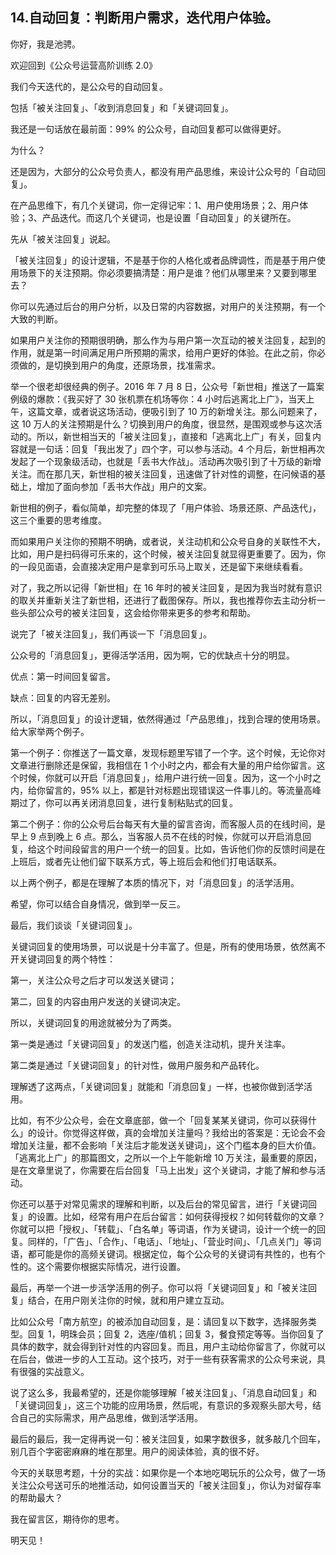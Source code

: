## 14.自动回复：判断用户需求，迭代用户体验。
你好，我是池骋。


欢迎回到《公众号运营高阶训练 2.0》


我们今天迭代的，是公众号的自动回复。


包括「被关注回复」、「收到消息回复」和「关键词回复」。


我还是一句话放在最前面：99% 的公众号，自动回复都可以做得更好。


为什么？


还是因为，大部分的公众号负责人，都没有用产品思维，来设计公众号的「自动回复」。


在产品思维下，有几个关键词，你一定得记牢：1、用户使用场景；2、用户体验；3、产品迭代。而这几个关键词，也是设置「自动回复」的关键所在。


先从「被关注回复」说起。


「被关注回复」的设计逻辑，不是基于你的人格化或者品牌调性，而是基于用户使用场景下的关注预期。你必须要搞清楚：用户是谁？他们从哪里来？又要到哪里去？


你可以先通过后台的用户分析，以及日常的内容数据，对用户的关注预期，有一个大致的判断。


如果用户关注你的预期很明确，那么作为与用户第一次互动的被关注回复，起到的作用，就是第一时间满足用户所预期的需求，给用户更好的体验。在此之前，你必须做的，是切换到用户的角度，还原场景，找准需求。


举一个很老却很经典的例子。2016 年 7 月 8 日，公众号「新世相」推送了一篇案例级的爆款：《我买好了 30 张机票在机场等你：4 小时后逃离北上广》，当天上午，这篇文章，或者说这场活动，便吸引到了 10 万的新增关注。那么问题来了，这 10 万人的关注预期是什么？切换到用户的角度，很显然，是围观或参与这次活动的。所以，新世相当天的「被关注回复」，直接和「逃离北上广」有关，回复内容就是一句话：回复「我出发了」四个字，可以参与活动。4 个月后，新世相再次发起了一个现象级活动，也就是「丢书大作战」。活动再次吸引到了十万级的新增关注。而在那几天，新世相的被关注回复，迅速做了针对性的调整，在问候语的基础上，增加了面向参加「丢书大作战」用户的文案。


新世相的例子，看似简单，却完整的体现了「用户体验、场景还原、产品迭代」，这三个重要的思考维度。


而如果用户关注你的预期不明确，或者说，关注动机和公众号自身的关联性不大，比如，用户是扫码得可乐来的，这个时候，被关注回复就显得更重要了。因为，你的一段见面语，会直接决定用户是拿到可乐马上取关，还是留下来继续看看。


对了，我之所以记得「新世相」在 16 年时的被关注回复，是因为我当时就有意识的取关并重新关注了新世相，还进行了截图保存。所以，我也推荐你去主动分析一些头部公众号的被关注回复，这会给你带来更多的参考和帮助。


说完了「被关注回复」，我们再谈一下「消息回复」。


公众号的「消息回复」，更得活学活用，因为啊，它的优缺点十分的明显。


优点：第一时间回复留言。


缺点：回复的内容无差别。


所以，「消息回复」的设计逻辑，依然得通过「产品思维」，找到合理的使用场景。给大家举两个例子。


第一个例子：你推送了一篇文章，发现标题里写错了一个字。这个时候，无论你对文章进行删除还是保留，我相信在 1 个小时之内，都会有大量的用户给你留言。这个时候，你就可以开启「消息回复」，给用户进行统一回复。因为，这一个小时之内，给你留言的，95% 以上，都是针对标题出现错误这一件事儿的。等流量高峰期过了，你可以再关闭消息回复，进行复制粘贴式的回复。


第二个例子：你的公众号后台每天有大量的留言咨询，而客服人员的在线时间，是早上 9 点到晚上 6 点。那么，当客服人员不在线的时候，你就可以开启消息回复，给这个时间段留言的用户一个统一的回复。比如，告诉他们你的反馈时间是在上班后，或者先让他们留下联系方式，等上班后会和他们打电话联系。


以上两个例子，都是在理解了本质的情况下，对「消息回复」的活学活用。


希望，你可以结合自身情况，做到举一反三。


最后，我们谈谈「关键词回复」。


关键词回复的使用场景，可以说是十分丰富了。但是，所有的使用场景，依然离不开关键词回复的两个特性：


第一，关注公众号之后才可以发送关键词；


第二，回复的内容由用户发送的关键词决定。


所以，关键词回复的用途就被分为了两类。


第一类是通过「关键词回复」的发送门槛，创造关注动机，提升关注率。


第二类是通过「关键词回复」的针对性，做用户服务和产品转化。


理解透了这两点，「关键词回复」就能和「消息回复」一样，也被你做到活学活用。


比如，有不少公众号，会在文章底部，做一个「回复某某关键词，你可以获得什么」的设计。你觉得这样做，真的会增加关注量吗？我给出的答案是：无论会不会增加关注量，都不会影响「关注后才能发送关键词」，这个门槛本身的巨大价值。「逃离北上广」的那篇图文，之所以一个上午能新增 10 万关注，最重要的原因，是在文章里说了，你需要在后台回复「马上出发」这个关键词，才能了解和参与活动。


你还可以基于对常见需求的理解和判断，以及后台的常见留言，进行「关键词回复」的设置。比如，经常有用户在后台留言：如何获得授权？如何转载你的文章？你就可以把「授权」、「转载」、「白名单」等词语，作为关键词，设计一个统一的回复。同样的，「广告」、「合作」、「电话」、「地址」、「营业时间」、「几点关门」等词语，都可能是你的高频关键词。根据定位，每个公众号的关键词有共性的，也有个性的。这个需要你根据实际情况，进行设置。


最后，再举一个进一步活学活用的例子。你可以将「关键词回复」和「被关注回复」结合，在用户刚关注你的时候，就和用户建立互动。


比如公众号「南方航空」的被添加自动回复，是：请回复以下数字，选择服务类型。回复 1，明珠会员；回复 2，选座/值机；回复 3，餐食预定等等。当你回复了具体的数字，就会得到针对性的内容回复。而且，用户主动给你留言了，你就可以在后台，做进一步的人工互动。这个技巧，对于一些有获客需求的公众号来说，具有很强的实战意义。


说了这么多，我最希望的，还是你能够理解「被关注回复」、「消息自动回复」和「关键词回复」，这三个功能的应用场景，然后呢，有意识的多观察头部大号，结合自己的实际需求，用产品思维，做到活学活用。


最后的最后，我一定得再说一句：被关注回复，如果字数很多，就多敲几个回车，别几百个字密密麻麻的堆在那里。用户的阅读体验，真的很不好。


今天的关联思考题，十分的实战：如果你是一个本地吃喝玩乐的公众号，做了一场关注公众号送可乐的地推活动，如何设置当天的「被关注回复」，你认为对留存率的帮助最大？  

  

我在留言区，期待你的思考。


明天见！

